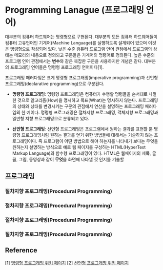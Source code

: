 # Programming Lanague (프로그래밍 언어)

대부분의 컴퓨터 하드웨어는 명령형으르 구현된다. 대부분의 모든 컴퓨터 하드웨어들이 컴퓨터 고유언어인 기계어(Machine Language)를 실행하도록 
설계되어 있으며 이것은 명령형으로 작성되어 있다. 
낮은 수준 컴퓨터 프로그램 언어 관점에서 프로그램의 상태는 메모리의 내용으로 정의되고 구문들은 기계어의 명령어로 정의된다. 높은 수준의 프로그램 
언어 관점에서는 **변수**와 같은 복잡한 구문을 사용하지만 개념은 같다. 대부분의 프로그래밍 언어들은 명령형 프로그래밍 언어이다[1]. 

프로그래밍 패러다임은 크게 명령형 프로그래밍(imperative programming)과 선언형 프로그래밍(declarative programming)으로 구분된다. 

* **명령형 프로그래밍**: 명령형 프로그래밍은 컴퓨터가 수행할 명령들을 순서대로 나열한 것으로 알고리즘(How)을 명시하고 목표(What)는 명시하지 않는다.
프로그래밍의 상태와 상태를 변경시키는 구문의 관점에서 연산을 설명하는 프로그래밍 패러다임의 한 예이다. 명령형 프로그래밍은 
절차지향 프로그래밍, 객체지향 프로그래밍과 일반형 지향 프로그래밍으로 분류되고 있다. 

* **선언형 프로그래밍**: 선언형 프로그래밍은 프로그램에서 원하는 결과를 표현할 뿐 명령형 프로그래밍처럼 원하는 결과를 얻기 위한 방법들에 대해서는
기술하지 않는 프로그래밍이다. 즉 프로그램이 어떤 방법으로 해야 하는지를 나타내기 보다는 무엇을 원하는지 설명하는 방식으로 예로 웹 페이지를 구성하는 
HTML(HyperText Markup Language)와 함수형 프로그래밍이 있다. HTML은 웹페이지의 제목, 글꼴, 그림, 동영상과 같이 **무엇**을 화면에 나타낼 것
인지를 기술할 

## 프로그래밍


### 절차지향 프로그래밍(Procedural Programming)




### 절차지향 프로그래밍(Procedural Programming)




### 절차지향 프로그래밍(Procedural Programming)

### 절차지향 프로그래밍(Procedural Programming)


## Reference

[1] [명령형 프로그래밍 위키 페이지](https://ko.wikipedia.org/wiki/명령형_프로그래밍)
[2] [선언형 프로그래밍 위키 페이지](https://ko.wikipedia.org/wiki/선언형_프로그래밍)
